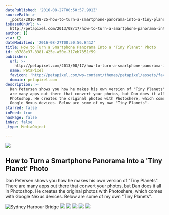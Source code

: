 ```yaml
---
datePublished: '2016-08-27T00:50:57.991Z'
sourcePath: >-
  _posts/2016-08-25-how-to-turn-a-smartphone-panorama-into-a-tiny-planet-photo.md
isBasedOnUrl: >-
  http://petapixel.com/2013/08/17/how-to-turn-a-smartphone-panorama-into-a-tiny-planet-photo/
author: []
via: {}
dateModified: '2016-08-27T00:50:56.841Z'
title: How to Turn a Smartphone Panorama Into a 'Tiny Planet' Photo
id: b3788e37-8381-425e-a50e-317eb7351f59
publisher:
  url: >-
    http://petapixel.com/2013/08/17/how-to-turn-a-smartphone-panorama-into-a-tiny-planet-photo/
  name: PetaPixel
  favicon: 'http://petapixel.com/wp-content/themes/petapixel/assets/favicon.ico'
  domain: petapixel.com
description: >-
  Dan Petersen shows you how he makes his own version of "Tiny Planets". There
  are many apps out there that convert your photos, but Dan does it all in
  Photoshop. He creates the original photos with Photoshere, which comes with
  Google Nexus devices. Below are some of my own "Tiny Planets".
starred: false
inFeed: true
hasPage: false
inNav: false
_type: MediaObject

---
```

<article style=""><img src="https://imgflo.herokuapp.com/graph/vahj1ThiexotieMo/818b916812845195874ea9355cba2ad8/noop.jpg?input=http%3A%2F%2Fpetapixel.com%2Fassets%2Fuploads%2F2013%2F08%2FBanner.jpg" /><h1>How to Turn a Smartphone Panorama Into a 'Tiny Planet' Photo</h1><p>Dan Petersen shows you how he makes his own version of "Tiny Planets". There are many apps out there that convert your photos, but Dan does it all in Photoshop. He creates the original photos with Photoshere, which comes with Google Nexus devices. Below are some of my own "Tiny Planets".</p></article>

![Sydney Harbour Bridge](https://the-grid-user-content.s3-us-west-2.amazonaws.com/67ca44d7-2e74-4ec5-a863-d1520f004711.jpg)
![](https://the-grid-user-content.s3-us-west-2.amazonaws.com/375b12c4-5e01-4efb-a335-b0e1f862b996.jpg)
![](https://the-grid-user-content.s3-us-west-2.amazonaws.com/008eb0c3-a714-4df5-9e1b-b1f0511463c4.jpg)
![](https://the-grid-user-content.s3-us-west-2.amazonaws.com/80665998-ed20-493d-9c25-2fb1ea58c3cd.jpg)
![](https://the-grid-user-content.s3-us-west-2.amazonaws.com/4173d2e4-38b9-458a-b9bb-fd62de442f2c.jpg)
![](https://the-grid-user-content.s3-us-west-2.amazonaws.com/a48d5e10-ae4e-42bd-b4eb-5126537f11f3.jpg)